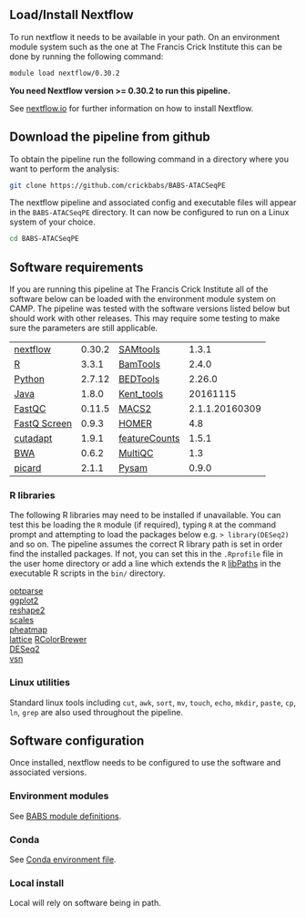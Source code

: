 
## Load/Install Nextflow

To run nextflow it needs to be available in your path. On an environment module system such as the one at The Francis Crick Institute this can be done by running the following command:

```bash
module load nextflow/0.30.2
```

**You need Nextflow version >= 0.30.2 to run this pipeline.**

See [nextflow.io](https://www.nextflow.io/) for further information on how to install Nextflow.

## Download the pipeline from github

To obtain the pipeline run the following command in a directory where you want to perform the analysis:

```bash
git clone https://github.com/crickbabs/BABS-ATACSeqPE
```

The nextflow pipeline and associated config and executable files will appear in the `BABS-ATACSeqPE` directory. It can now be configured to run on a Linux system of your choice.

```bash
cd BABS-ATACSeqPE
```

## Software requirements

If you are running this pipeline at The Francis Crick Institute all of the software below can be loaded with the environment module system on CAMP. The pipeline was tested with the software versions listed below but should work with other releases. This may require some testing to make sure the parameters are still applicable.  

|                                                                                  |        |                                                                       |                |
|----------------------------------------------------------------------------------|--------|-----------------------------------------------------------------------|----------------|
| [nextflow](https://www.nextflow.io/)                                             | 0.30.2 | [SAMtools](https://sourceforge.net/projects/samtools/files/samtools/) | 1.3.1          |
| [R](https://www.r-project.org/)                                                  | 3.3.1  | [BamTools](https://github.com/pezmaster31/bamtools)                   | 2.4.0          |
| [Python](https://www.python.org/downloads/)                                      | 2.7.12 | [BEDTools](https://github.com/arq5x/bedtools2/)                       | 2.26.0         |
| [Java](https://java.com/en/download/)                                            | 1.8.0 | [Kent_tools](http://hgdownload.soe.ucsc.edu/admin/exe/)               | 20161115       |
| [FastQC](https://www.bioinformatics.babraham.ac.uk/projects/fastqc/)             | 0.11.5 | [MACS2](https://github.com/taoliu/MACS)                               | 2.1.1.20160309 |
| [FastQ Screen](https://www.bioinformatics.babraham.ac.uk/projects/fastq_screen/) | 0.9.3  | [HOMER](http://homer.ucsd.edu/homer/download.html)                    | 4.8            |
| [cutadapt](http://cutadapt.readthedocs.io/en/stable/installation.html)           | 1.9.1  | [featureCounts](http://bioinf.wehi.edu.au/featureCounts/)             | 1.5.1          |
| [BWA](https://sourceforge.net/projects/bio-bwa/files/)                           | 0.6.2  | [MultiQC](http://multiqc.info/)                                       | 1.3            |
| [picard](https://broadinstitute.github.io/picard/)                               | 2.1.1  | [Pysam](http://pysam.readthedocs.io/en/latest/installation.html)      | 0.9.0          |

### R libraries

The following R libraries may need to be installed if unavailable. You can test this be loading the `R` module (if required), typing `R` at the command prompt and attempting to load the packages below e.g. `> library(DESeq2)` and so on. The pipeline assumes the correct R library path is set in order find the installed packages. If not, you can set this in the `.Rprofile` file in the user home directory or add a line which extends the `R` [libPaths](https://stat.ethz.ch/R-manual/R-devel/library/base/html/libPaths.html) in the executable R scripts in the `bin/` directory.

[optparse](https://cran.r-project.org/web/packages/optparse/index.html)    
[ggplot2](https://ggplot2.tidyverse.org/)  
[reshape2](https://cran.r-project.org/web/packages/reshape2/index.html)  
[scales](https://cran.r-project.org/web/packages/scales/index.html)  
[pheatmap](https://cran.r-project.org/web/packages/pheatmap/index.html)  
[lattice](https://cran.r-project.org/web/packages/lattice/index.html)
[RColorBrewer](https://cran.r-project.org/web/packages/RColorBrewer/index.html)    
[DESeq2](https://bioconductor.org/packages/release/bioc/html/DESeq2.html)    
[vsn](https://bioconductor.org/packages/release/bioc/html/vsn.html)  

### Linux utilities

Standard linux tools including `cut`, `awk`, `sort`, `mv`, `touch`, `echo`, `mkdir`, `paste`, `cp`, `ln`, `grep` are also used throughout the pipeline.

## Software configuration

Once installed, nextflow needs to be configured to use the software and associated versions.

### Environment modules

See [BABS module definitions](https://github.com/crickbabs/BABS-ATACSeqPE/blob/master/config/babs.config).

### Conda

See [Conda environment file](https://github.com/crickbabs/BABS-ATACSeqPE/blob/master/environment.yml).

### Local install

Local will rely on software being in path.


<!---
Add information on how to download file without internet connection see NGI-RNASeq
Add section on how to edit config files

## conda config --add envs_dirs /camp/stp/babs/working/patelh/code/conda/envs/
## conda config --add pkgs_dirs /camp/stp/babs/working/patelh/code/conda/pkgs/

## Download the environment.yml file
# curl https://raw.githubusercontent.com/crickbabs/BABS-ATACSeqPE/master/environment.yml -o environment.yml
#
## Load the Anaconda module
# ml purge && ml Anaconda2/5.1.0
#
## Create a new conda environment using it
# conda env create -f environment.yml
#
## Activate the new conda environment
# source activate BABS-ATACSeqPE
#
## Deactivate the conda environment
# source deactivate

## ml purge && ml Anaconda2/5.1.0
## conda env create -f BABS-ATACSeqPE_environment.yml
## conda activate BABS-ATACSeqPE
## conda list
##
## conda deactivate
## conda remove --name BABS-ATACSeqPE --all && conda info --envs

-->
